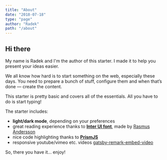 ```yaml
---
title: "About"
date: "2018-07-18"
type: "page"
author: "Radek"
path: "/about"
---
```


## Hi there

My name is Radek and I'm the author of this starter. I made it to help you present your ideas easier.

We all know how hard is to start something on the web, especially these days. You need to prepare a bunch of stuff, configure them and when that’s done — create the content.

This starter is pretty basic and covers all of the essentials. All you have to do is start typing!

The starter includes:

- **light/dark mode**, depending on your preferences
- great reading experience thanks to [**Inter UI font**](https://rsms.me/inter/), made by [Rasmus Andersson](https://rsms.me/about/)
- nice code highlighting thanks to [**PrismJS**](https://prismjs.com)
- responsive youtube/vimeo etc. videos [gatsby-remark-embed-video](https://github.com/borgfriend/gatsby-remark-embed-video)

So, there you have it... enjoy!
